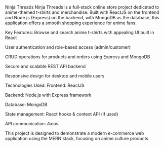 
Ninja Threads
Ninja Threads is a full-stack online store project dedicated to anime-themed t-shirts and merchandise. Built with ReactJS on the frontend and Node.js (Express) on the backend, with MongoDB as the database, this application offers a smooth shopping experience for anime fans.

Key Features:
Browse and search anime t-shirts with appealing UI built in React

User authentication and role-based access (admin/customer)

CRUD operations for products and orders using Express and MongoDB

Secure and scalable REST API backend

Responsive design for desktop and mobile users

Technologies Used:
Frontend: ReactJS

Backend: Node.js with Express framework

Database: MongoDB

State management: React hooks & context API (if used)

API communication: Axios

This project is designed to demonstrate a modern e-commerce web application using the MERN stack, focusing on anime culture products.
